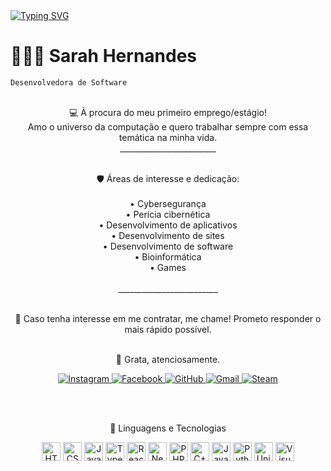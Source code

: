 <a href="https://git.io/typing-svg">
    <img src="https://readme-typing-svg.demolab.com?font=Sour+Gummy&weight=20000&size=30&duration=3000&pause=500&color=9E9E9E&background=D87CE000&width=435&lines=++++++++++++Bem+vindo+ao+meu+perfil!;++++++++++++Eu+sou+a+Sarah+%E2%99%A1" alt="Typing SVG" />
</a>

   # 👩🏻‍💻 Sarah Hernandes  
   `Desenvolvedora de Software` 
   <br><br>


<p align="center">
   💻 À procura do meu primeiro emprego/estágio!  
   <br>
   Amo o universo da computação e quero trabalhar sempre com essa temática na minha vida.  
   <br>  
   ________________________  
   <br><br>
</p>
<p align="center">
   🛡️ Áreas de interesse e dedicação: 
   <br><br>  
   • Cybersegurança <br>
   • Perícia cibernética <br>
   • Desenvolvimento de aplicativos <br>
   • Desenvolvimento de sites <br>
   • Desenvolvimento de software <br>
   • Bioinformática <br>
   • Games  
   <br><br>  
   _________________________  
   <br><br>
    </p>
<p align="center">
   📩 Caso tenha interesse em me contratar, me chame!  
   Prometo responder o mais rápido possível.  
   <br><br>  
  </p>
<p align="center">
   🙏 Grata, atenciosamente.  
</p>
<p align="center">
      <a href="https://www.instagram.com/saravihernandes/" target="_blank">
    <img 
        alt="Instagram" 
        title="Perfil no Instagram" 
        src="https://img.shields.io/badge/Instagram-E4405F?style=for-the-badge&logo=instagram&logoColor=white"
    />
</a>
<a href="https://www.facebook.com/vihernandesBRLDR/" target="_blank">
    <img 
        alt="Facebook" 
        title="Perfil no Facebook" 
        src="https://img.shields.io/badge/Facebook-1877F2?style=for-the-badge&logo=facebook&logoColor=white"
    />
</a>
<a href="https://github.com/SaraahBR" target="_blank">
    <img 
        alt="GitHub" 
        title="Perfil no GitHub" 
        src="https://img.shields.io/badge/GitHub-100000?style=for-the-badge&logo=github&logoColor=white"
    />
</a>
<a href="mailto:vihernandesbr@gmail.com" target="_blank">
    <img 
        alt="Gmail" 
        title="Enviar e-mail pelo Gmail" 
        src="https://img.shields.io/badge/Gmail-D14836?style=for-the-badge&logo=gmail&logoColor=white"
    />
</a>
<a href="https://steamcommunity.com/id/saraahvihernandesBR/" target="_blank">
    <img 
        alt="Steam" 
        title="Perfil no Steam" 
        src="https://img.shields.io/badge/Steam-000000?style=for-the-badge&logo=steam&logoColor=white"
    />
</a>
</p>
<br><br>
<p align="center">
🤖 Linguagens e Tecnologias
</p>
<p align="center">
<img 
    alt="HTML" 
    title="HTML" 
    width="30px" 
    src="https://cdn.jsdelivr.net/gh/devicons/devicon@latest/icons/html5/html5-original.svg" 
/>
<img 
    alt="CSS" 
    title="CSS"
    width="30px" 
    src="https://cdn.jsdelivr.net/gh/devicons/devicon@latest/icons/css3/css3-original.svg" 
/>
<img 
    alt="JavaScript" 
    title="JavaScript"
    width="30px" 
    src="https://cdn.jsdelivr.net/gh/devicons/devicon@latest/icons/javascript/javascript-original.svg" 
/>
<img 
    alt="TypeScript"
    title="TypeScript" 
    width="30px" 
    src="https://cdn.jsdelivr.net/gh/devicons/devicon@latest/icons/typescript/typescript-original.svg" 
/>
<img 
    alt="React"
    title="React" 
    width="30px" 
    src="https://cdn.jsdelivr.net/gh/devicons/devicon@latest/icons/react/react-original.svg" 
/>
<img 
    alt="Next.js" 
    title="Next.js"
    width="30px" 
    src="https://cdn.jsdelivr.net/gh/devicons/devicon@latest/icons/nextjs/nextjs-original.svg" 
/>
<img 
    alt="PHP" 
    title="PHP"
    width="30px" 
    src="https://cdn.jsdelivr.net/gh/devicons/devicon@latest/icons/php/php-original.svg" 
/>
<img 
    alt="C++" 
    title="C++"
    width="30px" 
    src="https://cdn.jsdelivr.net/gh/devicons/devicon@latest/icons/cplusplus/cplusplus-original.svg" 
/>
<img 
    alt="Java" 
    title="Java"
    width="30px" 
    src="https://cdn.jsdelivr.net/gh/devicons/devicon@latest/icons/java/java-original.svg" 
/>
<img 
    alt="Python" 
    title="Python"
    width="30px" 
    src="https://cdn.jsdelivr.net/gh/devicons/devicon@latest/icons/python/python-original.svg" 
/>
<img 
    alt="Unity" 
    title="Unity"
    width="30px" 
    src="https://cdn.jsdelivr.net/gh/devicons/devicon@latest/icons/unity/unity-original.svg" 
/>
<img 
    alt="Visual Studio Code" 
    title="Visual Studio Code"
    width="30px" 
    src="https://cdn.jsdelivr.net/gh/devicons/devicon@latest/icons/visualstudio/visualstudio-original.svg" 
/>
</p>

<br/>
<br/>




